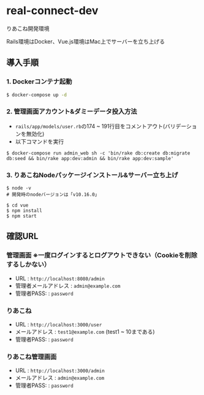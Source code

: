 # real-connect-dev
りあこね開発環境

Rails環境はDocker、Vue.js環境はMac上でサーバーを立ち上げる

## 導入手順

### 1. Dockerコンテナ起動
```bash
$ docker-compose up -d
```

### 2. 管理画面アカウント&ダミーデータ投入方法
- `rails/app/models/user.rb`の174 ~ 191行目をコメントアウト(バリデーションを無効化)
- 以下コマンドを実行
```
$ docker-compose run admin_web sh -c 'bin/rake db:create db:migrate db:seed && bin/rake app:dev:admin && bin/rake app:dev:sample'
```

### 3. りあこねNodeパッケージインストール&サーバー立ち上げ
```
$ node -v
# 開発時のnodeバージョンは「v10.16.0」

$ cd vue
$ npm install
$ npm start
```

## 確認URL

### 管理画面 ※一度ログインするとログアウトできない（Cookieを削除するしかない）
- URL : `http://localhost:8080/admin`
- 管理者メールアドレス : `admin@example.com`
- 管理者PASS: : `password`

### りあこね
- URL : `http://localhost:3000/user`
- メールアドレス : `test1@example.com` (test1 ~ 10まである)
- 管理者PASS: : `password`

### りあこね管理画面
- URL : `http://localhost:3000/admin`
- メールアドレス : `admin@example.com`
- 管理者PASS: : `password`
